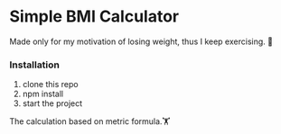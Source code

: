 # Simple BMI Calculator
Made only for my motivation of losing weight, thus I keep exercising. 💪

### Installation
1. clone this repo
2. npm install
3. start the project

The calculation based on metric formula.🏋️

